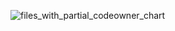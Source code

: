 ![files_with_partial_codeowner_chart](https://github.com/candradesm/poc-compose-lazycolum/assets/142391796/2afad39a-bbb2-49ff-86fd-4401d4b15ea8)
